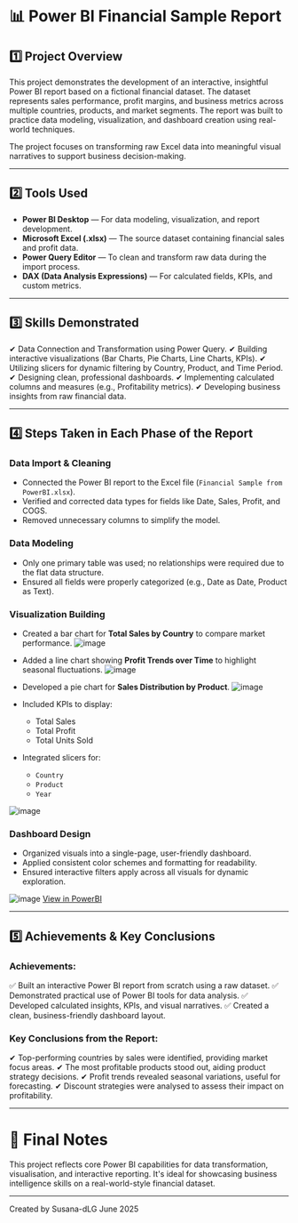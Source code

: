 
# 📊 Power BI Financial Sample Report

## 1️⃣ Project Overview

This project demonstrates the development of an interactive, insightful Power BI report based on a fictional financial dataset. The dataset represents sales performance, profit margins, and business metrics across multiple countries, products, and market segments. The report was built to practice data modeling, visualization, and dashboard creation using real-world techniques.

The project focuses on transforming raw Excel data into meaningful visual narratives to support business decision-making.

---

## 2️⃣ Tools Used

* **Power BI Desktop** — For data modeling, visualization, and report development.
* **Microsoft Excel (.xlsx)** — The source dataset containing financial sales and profit data.
* **Power Query Editor** — To clean and transform raw data during the import process.
* **DAX (Data Analysis Expressions)** — For calculated fields, KPIs, and custom metrics.

---

## 3️⃣ Skills Demonstrated

✔ Data Connection and Transformation using Power Query.
✔ Building interactive visualizations (Bar Charts, Pie Charts, Line Charts, KPIs).
✔ Utilizing slicers for dynamic filtering by Country, Product, and Time Period.
✔ Designing clean, professional dashboards.
✔ Implementing calculated columns and measures (e.g., Profitability metrics).
✔ Developing business insights from raw financial data.

---

## 4️⃣ Steps Taken in Each Phase of the Report

### **Data Import & Cleaning**

* Connected the Power BI report to the Excel file (`Financial Sample from PowerBI.xlsx`).
* Verified and corrected data types for fields like Date, Sales, Profit, and COGS.
* Removed unnecessary columns to simplify the model.

### **Data Modeling**

* Only one primary table was used; no relationships were required due to the flat data structure.
* Ensured all fields were properly categorized (e.g., Date as Date, Product as Text).

### **Visualization Building**

* Created a bar chart for **Total Sales by Country** to compare market performance.
  ![image](https://github.com/user-attachments/assets/f97a7413-9a40-41bd-8593-4c597a038185)

* Added a line chart showing **Profit Trends over Time** to highlight seasonal fluctuations.
  ![image](https://github.com/user-attachments/assets/7d0d3f32-5296-4f4c-88de-6bf810788127)

* Developed a pie chart for **Sales Distribution by Product**.
  ![image](https://github.com/user-attachments/assets/6a314ddf-29ef-4495-abed-22004edf04a8)

* Included KPIs to display:

  * Total Sales
  * Total Profit
  * Total Units Sold
* Integrated slicers for:

  * `Country`
  * `Product`
  * `Year`
    
![image](https://github.com/user-attachments/assets/9090a9fb-26cc-4cf5-adff-6376b84de6cf)

### **Dashboard Design**

* Organized visuals into a single-page, user-friendly dashboard.
* Applied consistent color schemes and formatting for readability.
* Ensured interactive filters apply across all visuals for dynamic exploration.
  
![image](https://github.com/user-attachments/assets/cad19a5c-1b19-428c-b409-517928ddd199)
[View in PowerBI](https://app.powerbi.com/groups/me/reports/4cd11c83-3cfd-452f-8745-68e81251d636/5ba22073eee52da570b0?experience=power-bi)

---

## 5️⃣ Achievements & Key Conclusions

### **Achievements:**

✅ Built an interactive Power BI report from scratch using a raw dataset.
✅ Demonstrated practical use of Power BI tools for data analysis.
✅ Developed calculated insights, KPIs, and visual narratives.
✅ Created a clean, business-friendly dashboard layout.

### **Key Conclusions from the Report:**

✔ Top-performing countries by sales were identified, providing market focus areas.
✔ The most profitable products stood out, aiding product strategy decisions.
✔ Profit trends revealed seasonal variations, useful for forecasting.
✔ Discount strategies were analysed to assess their impact on profitability.

---

# 🎯 Final Notes

This project reflects core Power BI capabilities for data transformation, visualisation, and interactive reporting. It's ideal for showcasing business intelligence skills on a real-world-style financial dataset.

---
Created by Susana-dLG
June 2025
